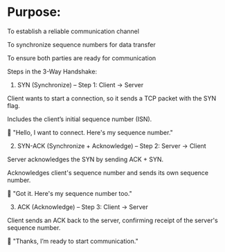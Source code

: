 # Purpose:
To establish a reliable communication channel

To synchronize sequence numbers for data transfer

To ensure both parties are ready for communication

Steps in the 3-Way Handshake:
1. SYN (Synchronize) – Step 1:
Client → Server

Client wants to start a connection, so it sends a TCP packet with the SYN flag.

Includes the client’s initial sequence number (ISN).

🔁 "Hello, I want to connect. Here's my sequence number."

2. SYN-ACK (Synchronize + Acknowledge) – Step 2:
Server → Client

Server acknowledges the SYN by sending ACK + SYN.

Acknowledges client's sequence number and sends its own sequence number.

🔁 "Got it. Here's my sequence number too."

3. ACK (Acknowledge) – Step 3:
Client → Server

Client sends an ACK back to the server, confirming receipt of the server's sequence number.

🔁 "Thanks, I’m ready to start communication."